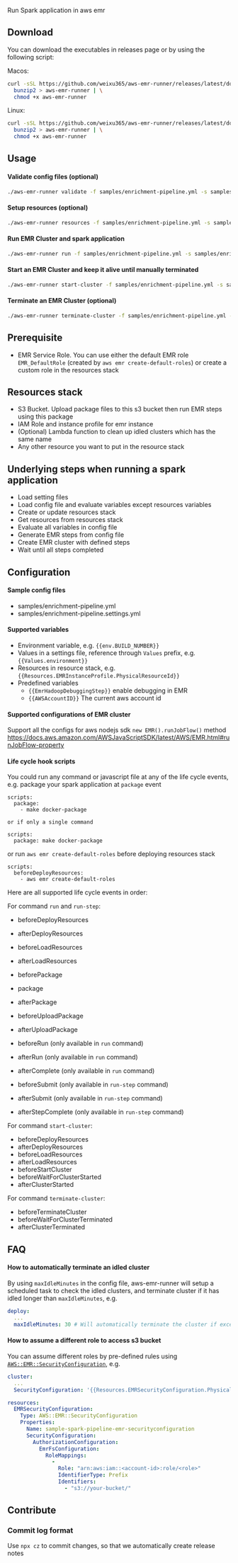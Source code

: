 Run Spark application in aws emr

## Download
You can download the executables in releases page or by using the following script:

Macos:
```bash
curl -sSL https://github.com/weixu365/aws-emr-runner/releases/latest/download/aws-emr-runner-macos.bz2 | \
  bunzip2 > aws-emr-runner | \
  chmod +x aws-emr-runner
```

Linux:
```bash
curl -sSL https://github.com/weixu365/aws-emr-runner/releases/latest/download/aws-emr-runner-linux.bz2 | \
  bunzip2 > aws-emr-runner | \
  chmod +x aws-emr-runner
```
## Usage
#### Validate config files (optional)
```bash
./aws-emr-runner validate -f samples/enrichment-pipeline.yml -s samples/enrichment-pipeline.settings.yml
```

#### Setup resources (optional)
```bash
./aws-emr-runner resources -f samples/enrichment-pipeline.yml -s samples/enrichment-pipeline.settings.yml
```

#### Run EMR Cluster and spark application
```bash
./aws-emr-runner run -f samples/enrichment-pipeline.yml -s samples/enrichment-pipeline.settings.yml
```

#### Start an EMR Cluster and keep it alive until manually terminated
```bash
./aws-emr-runner start-cluster -f samples/enrichment-pipeline.yml -s samples/enrichment-pipeline.settings.yml
```

#### Terminate an EMR Cluster (optional)
```bash
./aws-emr-runner terminate-cluster -f samples/enrichment-pipeline.yml -s samples/enrichment-pipeline.settings.yml
```

## Prerequisite
- EMR Service Role. You can use either the default EMR role `EMR_DefaultRole` (created by `aws emr create-default-roles`) or create a custom role in the resources stack

## Resources stack
- S3 Bucket. Upload package files to this s3 bucket then run EMR steps using this package
- IAM Role and instance profile for emr instance
- (Optional) Lambda function to clean up idled clusters which has the same name
- Any other resource you want to put in the resource stack

## Underlying steps when running a spark application
- Load setting files
- Load config file and evaluate variables except resources variables
- Create or update resources stack
- Get resources from resources stack
- Evaluate all variables in config file
- Generate EMR steps from config file
- Create EMR cluster with defined steps 
- Wait until all steps completed

## Configuration
#### Sample config files
- samples/enrichment-pipeline.yml
- samples/enrichment-pipeline.settings.yml

#### Supported variables
- Environment variable, e.g. `{{env.BUILD_NUMBER}}`
- Values in a settings file, reference through `Values` prefix, e.g. `{{Values.environment}}`
- Resources in resource stack, e.g. `{{Resources.EMRInstanceProfile.PhysicalResourceId}}`
- Predefined variables
  - `{{EmrHadoopDebuggingStep}}` enable debugging in EMR
  - `{{AWSAccountID}}` The current aws account id

#### Supported configurations of EMR cluster
Support all the configs for aws nodejs sdk `new EMR().runJobFlow()` method
https://docs.aws.amazon.com/AWSJavaScriptSDK/latest/AWS/EMR.html#runJobFlow-property

#### Life cycle hook scripts
You could run any command or javascript file at any of the life cycle events, e.g. package your spark application at `package` event
```
scripts:
  package:
    - make docker-package

or if only a single command

scripts:
  package: make docker-package

```

or run `aws emr create-default-roles` before deploying resources stack

```
scripts:
  beforeDeployResources:
    - aws emr create-default-roles
```

Here are all supported life cycle events in order:

For command `run` and `run-step`:
- beforeDeployResources
- afterDeployResources
- beforeLoadResources
- afterLoadResources
- beforePackage
- package
- afterPackage
- beforeUploadPackage
- afterUploadPackage

- beforeRun (only available in `run` command)
- afterRun (only available in `run` command)
- afterComplete (only available in `run` command)

- beforeSubmit (only available in `run-step` command)
- afterSubmit (only available in `run-step` command)
- afterStepComplete (only available in `run-step` command)

For command `start-cluster`:
- beforeDeployResources
- afterDeployResources
- beforeLoadResources
- afterLoadResources
- beforeStartCluster
- beforeWaitForClusterStarted
- afterClusterStarted

For command `terminate-cluster`:
- beforeTerminateCluster
- beforeWaitForClusterTerminated
- afterClusterTerminated

## FAQ

#### How to automatically terminate an idled cluster
By using `maxIdleMinutes` in the config file, aws-emr-runner will setup a scheduled task to check the idled clusters, and terminate cluster if it has idled longer than `maxIdleMinutes`, e.g.

```yaml
deploy:
  ...
  maxIdleMinutes: 30 # Will automatically terminate the cluster if exceed max idle minutes
```

#### How to assume a different role to access s3 bucket
You can assume different roles by pre-defined rules using [`AWS::EMR::SecurityConfiguration`](https://docs.aws.amazon.com/AWSCloudFormation/latest/UserGuide/aws-resource-emr-securityconfiguration.html), e.g.
```yaml
cluster:
  ...
  SecurityConfiguration: '{{Resources.EMRSecurityConfiguration.PhysicalResourceId}}'

resources:
  EMRSecurityConfiguration:
    Type: AWS::EMR::SecurityConfiguration
    Properties:
      Name: sample-spark-pipeline-emr-securityconfiguration
      SecurityConfiguration:
        AuthorizationConfiguration:
          EmrFsConfiguration:
            RoleMappings:
              -
                Role: "arn:aws:iam::<account-id>:role/<role>"
                IdentifierType: Prefix
                Identifiers:
                  - "s3://your-bucket/"
```

## Contribute

### Commit log format
Use `npx cz` to commit changes, so that we automatically create release notes
